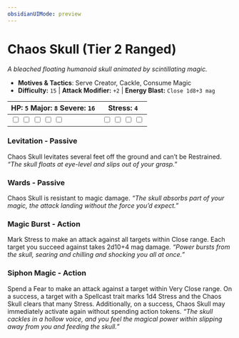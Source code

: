 ```yaml
---
obsidianUIMode: preview
---
```

# Chaos Skull (Tier 2 Ranged)

*A bleached floating humanoid skull animated by scintillating magic.*

- **Motives & Tactics**: Serve Creator, Cackle, Consume Magic
- **Difficulty:** `15` | **Attack Modifier:** `+2` | **Energy Blast:** `Close 1d8+3 mag`

| HP: `5` Major: `8` Severe: `16` | Stress: `4` |
|--|--|
|  <input type="checkbox" unchecked id="68fbcf5d"> <input type="checkbox" unchecked id="8bf9605d"> <input type="checkbox" unchecked id="c6cf8b1d"> <input type="checkbox" unchecked id="62801031"> <input type="checkbox" unchecked id="8228ac05"> |  <input type="checkbox" unchecked id="08bcf9aa"> <input type="checkbox" unchecked id="43571b27"> <input type="checkbox" unchecked id="d9826282"> <input type="checkbox" unchecked id="367da340"> |

### Levitation - Passive

Chaos Skull levitates several feet off the ground and can’t be Restrained. *“The skull floats at eye-level and slips out of your grasp.”*

### Wards - Passive

Chaos Skull is resistant to magic damage. *“The skull absorbs part of your magic, the attack landing without the force you’d expect.”*

### Magic Burst - Action

Mark Stress to make an attack against all targets within Close range. Each target you succeed against takes 2d10+4 mag damage. *“Power bursts from the skull, searing and chilling and shocking you all at once.”*

### Siphon Magic - Action

Spend a Fear to make an attack against a target within Very Close range. On a success, a target with a Spellcast trait marks 1d4 Stress and the Chaos Skull clears that many Stress. Additionally, on a success, Chaos Skull may immediately activate again without spending action tokens. *“The skull cackles in a hollow voice, and you feel the magical power within slipping away from you and feeding the skull.”*



